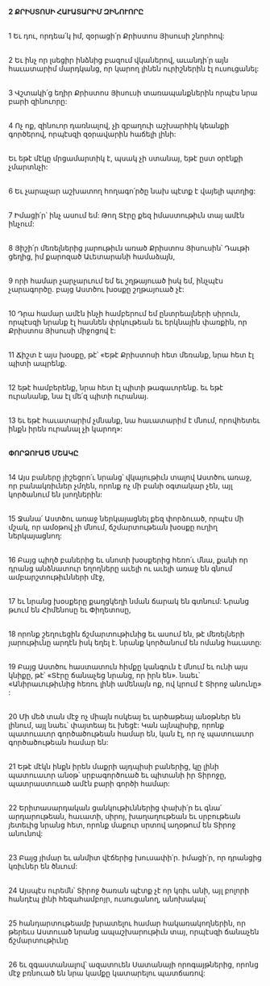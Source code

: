 **2 ՔՐԻՍՏՈՍԻ ՀԱՒԱՏԱՐԻՄ ԶԻՆՈՒՈՐԸ**

\
1 Եւ դու, որդեա՛կ իմ, զօրացի՛ր Քրիստոս Յիսուսի շնորհով:

\
2 Եւ ինչ որ լսեցիր ինձնից բազում վկաներով, աւանդի՛ր այն հաւատարիմ մարդկանց, որ կարող լինեն ուրիշներին էլ ուսուցանել:

\
3 Վշտակի՛ց եղիր Քրիստոս Յիսուսի տառապանքներին որպէս նրա բարի զինուորը:

\
4 Ոչ ոք, զինուոր դառնալով, չի զբաղուի աշխարհիկ կեանքի գործերով, որպէսզի զօրավարին հաճելի լինի:

\
 Եւ եթէ մէկը մրցամարտիկ է, պսակ չի ստանայ, եթէ ըստ օրէնքի չմարտնչի:

\
6 Եւ չարաչար աշխատող հողագո՛րծը նախ պէտք է վայելի պտղից:

\
7 Իմացի՛ր՝ ինչ ասում եմ: Թող Տէրը քեզ իմաստութիւն տայ ամէն ինչում:

\
8 Յիշի՛ր մեռելներից յարութիւն առած Քրիստոս Յիսուսին՝ Դաւթի ցեղից, իմ քարոզած Աւետարանի համաձայն,

\
9 որի համար չարչարւում եմ եւ շղթայուած իսկ եմ, ինչպէս չարագործը. բայց Աստծու խօսքը շղթայուած չէ:

\
10 Դրա համար ամէն ինչի համբերում եմ ընտրեալների սիրուն, որպէսզի նրանք էլ հասնեն փրկութեան եւ երկնային փառքին, որ Քրիստոս Յիսուսի միջոցով է:

\
11 Ճիշտ է այս խօսքը, թէ՝
«Եթէ Քրիստոսի հետ մեռանք, նրա հետ էլ պիտի ապրենք.

\
12 եթէ համբերենք, նրա հետ էլ պիտի թագաւորենք.
եւ եթէ ուրանանք, նա էլ մե՛զ պիտի ուրանայ.

\
13 եւ եթէ հաւատարիմ չմնանք, նա հաւատարիմ է մնում,
որովհետեւ ինքն իրեն ուրանալ չի կարող»:

\
**ՓՈՐՁՈՒԱԾ ՄՇԱԿԸ**

\
14 Այս բաները յիշեցրո՛ւ նրանց՝ վկայութիւն տալով Աստծու առաջ, որ բանակռիւներ չմղեն, որոնք ոչ մի բանի օգտակար չեն, այլ կործանում են լսողներին:

\
15 Ջանա՛ Աստծու առաջ ներկայացնել քեզ փորձուած, որպէս մի մշակ, որ ամօթով չի մնում, ճշմարտութեան խօսքը ուղիղ ներկայացնող:

\
16 Բայց պիղծ բաներից եւ սնոտի խօսքերից հեռո՛ւ մնա, քանի որ դրանց անձնատուր եղողները աւելի ու աւելի առաջ են գնում ամբարշտութիւնների մէջ,

\
17 եւ նրանց խօսքերը քաղցկեղի նման ճարակ են գտնում: Նրանց թւում են Հիմենոսը եւ Փիղետոսը,

\
18 որոնք շեղուեցին ճշմարտութիւնից եւ ասում են, թէ մեռելների յարութիւնը արդէն իսկ եղել է. նրանք կործանում են ոմանց հաւատը:

\
19 Բայց Աստծու հաստատուն հիմքը կանգուն է մնում եւ ունի այս կնիքը, թէ՝ «Տէրը ճանաչեց նրանց, որ իրն են». նաեւ՝ «Անիրաւութիւնից հեռու լինի ամենայն ոք, ով կրում է Տիրոջ անունը» :

\
20 Մի մեծ տան մէջ ոչ միայն ոսկեայ եւ արծաթեայ անօթներ են լինում, այլ նաեւ՝ փայտեայ եւ խեցէ: Կան այնպիսիք, որոնք պատուաւոր գործածութեան համար են, կան էլ, որ ոչ պատուաւոր գործածութեան համար են:

\
21 Եթէ մէկն ինքն իրեն մաքրի այդպիսի բաներից, կը լինի պատուաւոր անօթ՝ սրբագործուած եւ պիտանի իր Տիրոջը, պատրաստուած ամէն բարի գործի համար:

\
22 Երիտասարդական ցանկութիւններից փախի՛ր եւ գնա՛ արդարութեան, հաւատի, սիրոյ, խաղաղութեան եւ սրբութեան յետեւից նրանց հետ, որոնք մաքուր սրտով աղօթում են Տիրոջ անունով:

\
23 Բայց յիմար եւ անմիտ վէճերից խուսափի՛ր. իմացի՛ր, որ դրանցից կռիւներ են ծնւում:

\
24 Այսպէս ուրեմն՝ Տիրոջ ծառան պէտք չէ որ կռիւ անի, այլ բոլորի հանդէպ լինի հեզահամբոյր, ուսուցանող, անոխակալ՝

\
25 հանդարտութեամբ խրատելու համար հակառակողներին, որ թերեւս Աստուած նրանց ապաշխարութիւն տայ, որպէսզի ճանաչեն ճշմարտութիւնը

\
26 եւ զգաստանալով՝ ազատուեն Սատանայի որոգայթներից, որոնց մէջ բռնուած են նրա կամքը կատարելու պատճառով:
